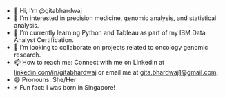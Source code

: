 - 👋 Hi, I’m @gitabhardwaj
- 👀 I’m interested in precision medicine, genomic analysis, and statistical analysis.
- 🌱 I’m currently learning Python and Tableau as part of my IBM Data Analyst Certification.
- 💞️ I’m looking to collaborate on projects related to oncology genomic research.
- 📫 How to reach me: Connect with me on LinkedIn at [linkedin.com/in/gitabhardwaj](https://linkedin.com/in/gitabhardwaj) or email me at gita.bhardwaj1@gmail.com.
- 😄 Pronouns: She/Her
- ⚡ Fun fact: I was born in Singapore!
